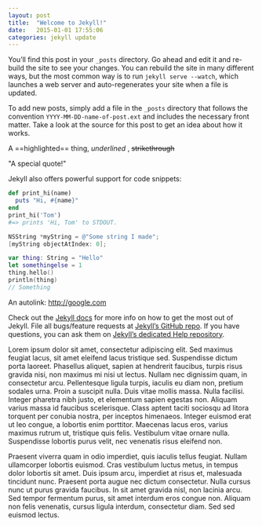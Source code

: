 ```yaml
---
layout: post
title:  "Welcome to Jekyll!"
date:   2015-01-01 17:55:06
categories: jekyll update
---
```

You’ll find this post in your `_posts` directory. Go ahead and edit it and re-build the site to see your changes. You can rebuild the site in many different ways, but the most common way is to run `jekyll serve --watch`, which launches a web server and auto-regenerates your site when a file is updated.

To add new posts, simply add a file in the `_posts` directory that follows the convention `YYYY-MM-DD-name-of-post.ext` and includes the necessary front matter. Take a look at the source for this post to get an idea about how it works.


A ==highlighted== thing, _underlined_ , ~~strikethrough~~

"A special quote!"

Jekyll also offers powerful support for code snippets:

```ruby
def print_hi(name)
  puts "Hi, #{name}"
end
print_hi('Tom')
#=> prints 'Hi, Tom' to STDOUT.
```


```objective-c
NSString *myString = @"Some string I made";
[myString objectAtIndex: 0];
```

```swift
var thing: String = "Hello"
let somethingelse = 1
thing.hello()
println(thing)
// Something
```

An autolink: http://google.com

Check out the [Jekyll docs][jekyll] for more info on how to get the most out of Jekyll. File all bugs/feature requests at [Jekyll’s GitHub repo][jekyll-gh]. If you have questions, you can ask them on [Jekyll’s dedicated Help repository][jekyll-help].

Lorem ipsum dolor sit amet, consectetur adipiscing elit. Sed maximus feugiat lacus, sit amet eleifend lacus tristique sed. Suspendisse dictum porta laoreet. Phasellus aliquet, sapien at hendrerit faucibus, turpis risus gravida nisi, non maximus mi nisi ut lectus. Nullam nec dignissim quam, in consectetur arcu. Pellentesque ligula turpis, iaculis eu diam non, pretium sodales urna. Proin a suscipit nulla. Duis vitae mollis massa. Nulla facilisi. Integer pharetra nibh justo, et elementum sapien egestas non. Aliquam varius massa id faucibus scelerisque. Class aptent taciti sociosqu ad litora torquent per conubia nostra, per inceptos himenaeos. Integer euismod erat ut leo congue, a lobortis enim porttitor. Maecenas lacus eros, varius maximus rutrum ut, tristique quis felis. Vestibulum vitae ornare nulla. Suspendisse lobortis purus velit, nec venenatis risus eleifend non.

Praesent viverra quam in odio imperdiet, quis iaculis tellus feugiat. Nullam ullamcorper lobortis euismod. Cras vestibulum luctus metus, in tempus dolor lobortis sit amet. Duis ipsum arcu, imperdiet at risus et, malesuada tincidunt nunc. Praesent porta augue nec dictum consectetur. Nulla cursus nunc ut purus gravida faucibus. In sit amet gravida nisl, non lacinia arcu. Sed tempor fermentum purus, sit amet interdum eros congue non. Aliquam non felis venenatis, cursus ligula interdum, consectetur diam. Sed sed euismod lectus.

[jekyll]:      http://jekyllrb.com
[jekyll-gh]:   https://github.com/jekyll/jekyll
[jekyll-help]: https://github.com/jekyll/jekyll-help
